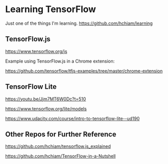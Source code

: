 # Learning TensorFlow

Just one of the things I'm learning. <https://github.com/hchiam/learning>

## TensorFlow.js

<https://www.tensorflow.org/js>

Example using TensorFlow.js in a Chrome extension: 

<https://github.com/tensorflow/tfjs-examples/tree/master/chrome-extension>

## TensorFlow Lite

<https://youtu.be/Jjm7MT6W0Dc?t=510>

<https://www.tensorflow.org/lite/models>

<https://www.udacity.com/course/intro-to-tensorflow-lite--ud190>

## Other Repos for Further Reference

<https://github.com/hchiam/tensorflow.js_explained>

<https://github.com/hchiam/TensorFlow-in-a-Nutshell>

